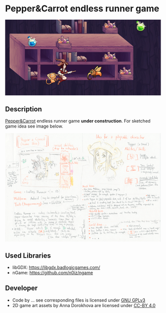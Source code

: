 Pepper&Carrot endless runner game
==========================================

![wip](documents/screenshot_WIP.png "WIP screenshot of current game version")

Description
------------
[Pepper&Carrot](http://www.peppercarrot.com/) endless runner game **under construction**. For sketched game idea see image below.

![idea](documents/game_idea.png "game idea")

Used Libraries
------------
- libGDX:  https://libgdx.badlogicgames.com/
- nGame:  https://github.com/n0iz/ngame

Developer
------------

- Code by ... see corresponding files is licensed under [GNU GPLv3](http://www.gnu.org/licenses/gpl-3.0.html)
- 2D game art assets by Anna Dorokhova are licensed under [CC-BY 4.0](https://creativecommons.org/licenses/by/4.0/)
